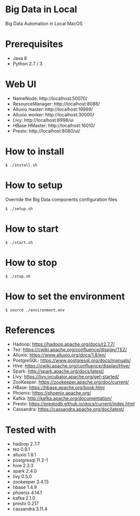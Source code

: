 # Big Data in Local
Big Data Automation in Local MacOS

# Prerequisites
* Java 8
* Python 2.7 / 3

# Web UI
* NameNode: http://localhost:50070/
* ResourceManager: http://localhost:8088/
* Alluxio master: http://localhost:19999/
* Alluxio worker: http://localhost:30000/
* Livy: http://localhost:8998/ui
* HBase HMaster: http://localhost:16010/
* Presto: http://localhost:8080/ui/

# How to install
```shell
$ ./install.sh
```

# How to setup
Override the Big Data components configuration files
```shell
$ ./setup.sh
```

# How to start
```shell
$ ./start.sh
```

# How to stop
```shell
$ ./stop.sh
```

# How to set the environment
```shell
$ source ./environment.env
```

# References
* Hadoop: https://hadoop.apache.org/docs/r2.7.7/
* Tez: https://cwiki.apache.org/confluence/display/TEZ/
* Alluxio: https://www.alluxio.org/docs/1.8/en/
* PostgreSQL: https://www.postgresql.org/docs/manuals/
* Hive: https://cwiki.apache.org/confluence/display/Hive/
* Spark: http://spark.apache.org/docs/latest/
* Livy: https://livy.incubator.apache.org/get-started/
* ZooKeeper: https://zookeeper.apache.org/doc/current/
* HBase: https://hbase.apache.org/book.html
* Phoenix: https://phoenix.apache.org/
* Kafka: http://kafka.apache.org/documentation/
* Presto: https://prestodb.github.io/docs/current/index.html
* Cassandra: https://cassandra.apache.org/doc/latest/

# Tested with
* hadoop 2.7.7
* tez 0.9.1
* alluxio 1.8.1
* postgresql 11.2-1
* hive 2.3.3
* spark 2.4.0
* livy 0.5.0
* zookeeper 3.4.13
* hbase 1.4.9
* phoenix 4.14.1
* kafka 2.1.0
* presto 0.217
* cassandra 3.11.4
